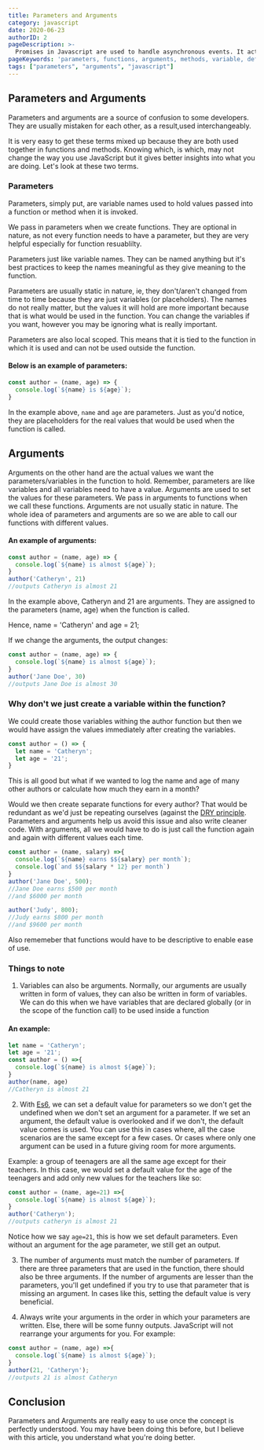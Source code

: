 ```yaml
---
title: Parameters and Arguments
category: javascript
date: 2020-06-23
authorID: 2
pageDescription: >-
  Promises in Javascript are used to handle asynchronous events. It acts as a figure used to represent the value of something in calculation for a result that is initially unknown.
pageKeywords: 'parameters, functions, arguments, methods, variable, default parameters, es6, variable assignment'
tags: ["parameters", "arguments", "javascript"] 
---
```


## Parameters and Arguments
Parameters and arguments are a source of confusion to some developers. They are usually mistaken for each other, as a result,used interchangeably.

It is very easy to get these terms mixed up because they are both used together in functions and methods. Knowing which, is which, may not change the way you use JavaScript but it gives better insights into what you are doing. Let's look at these two terms.

### Parameters

Parameters, simply put, are variable names used to hold values passed into a function or method when it is invoked.

We pass in parameters when we create functions. They are optional in nature, as not every function needs to have a parameter, but they are very helpful especially for function resuablilty.

Parameters just like variable names. They can be named anything but it's best practices to keep the names meaningful as they give meaning to the function. 

Parameters are usually static in nature, ie, they don't/aren't changed from time to time because they are just variables (or placeholders). The names do not really matter, but the values it will hold are more important because that is what would be used in the function. You can change the variables if you want, however you may be ignoring what is really important.

Parameters are also local scoped. This means that it is tied to the function in which it is used and can not be used outside the function.

#### Below is an example of parameters:

```javascript
const author = (name, age) => {
  console.log(`${name} is ${age}`);
}
```

In the example above, `name` and `age` are parameters. Just as you'd notice, they are placeholders for the real values that would be used when the function is called.

## Arguments

Arguments on the other hand are the actual values we want the parameters/variables in the function to hold. Remember, parameters are like variables and all variables need to have a value. Arguments are used to set the values for these parameters. We pass in arguments to functions when we call these functions. Arguments are not usually static in nature. The whole idea of parameters and arguments are so we are able to call our functions with different values.

#### An example of arguments:

```javascript
const author = (name, age) => {
  console.log(`${name} is almost ${age}`);
}
author('Catheryn', 21)
//outputs Catheryn is almost 21
```

In the example above, Catheryn and 21 are arguments. They are assigned to the parameters (name, age) when the function is called.

Hence, name = 'Catheryn' and age = 21;

If we change the arguments, the output changes:

```javascript
const author = (name, age) => {
  console.log(`${name} is almost ${age}`);
}
author('Jane Doe', 30)
//outputs Jane Doe is almost 30
```

### Why don't we just create a variable within the function?

We could create those variables withing the author function but then we would have assign the values immediately after creating the variables.

```javascript
const author = () => {
  let name = 'Catheryn';
  let age = '21';
}
```

This is all good but what if we wanted to log the name and age of many other authors or calculate how much they earn in a month?

Would we then create separate functions for every author? That would be redundant as we'd just be repeating ourselves (against the [DRY principle](https://en.wikipedia.org/wiki/Don%27t_repeat_yourself). Parameters and arguments help us avoid this issue and also write cleaner code. With arguments, all we would have to do is just call the function again and again with different values each time.

```javascript
const author = (name, salary) =>{
  console.log(`${name} earns $${salary} per month`);
  console.log(`and $${salary * 12} per month`)
}
author('Jane Doe', 500);
//Jane Doe earns $500 per month
//and $6000 per month

author('Judy', 800);
//Judy earns $800 per month
//and $9600 per month
```

Also rememeber that functions would have to be descriptive to enable ease of use.

### Things to note

1. Variables can also be arguments. Normally, our arguments are usually written in form of values, they can also be written in form of variables. We can do this when we have variables that are declared globally (or in the scope of the function call) to be used inside a function

#### An example:

```javascript
let name = 'Catheryn';
let age = '21';
const author = () =>{
  console.log(`${name} is almost ${age}`);
}
author(name, age)
//Catheryn is almost 21
```

2. With [Es6](http://es6-features.org/), we can set a default value for parameters so we don't get the undefined when we don't set an argument for a parameter.
If we set an argument, the default value is overlooked and if we don't, the default value comes is used. You can use this in cases where, all the case scenarios are the same except for a few cases. Or cases where only one argument can be used in a future giving room for more arguments.

Example: a group of teenagers are all the same age except for their teachers. In this case, we would set a default value for the age of the teenagers and add only new values for the teachers like so:

```javascript
const author = (name, age=21) =>{
  console.log(`${name} is almost ${age}`);
}
author('Catheryn');
//outputs catheryn is almost 21
```

Notice how we say `age=21`, this is how we set default parameters. Even without an argument for the age parameter, we still get an output.

3. The number of arguments must match the number of parameters. If there are three parameters that are used in the function, there should also be three arguments. If the number of arguments are lesser than the parameters, you'll get undefined if you try to use that parameter that is missing an argument. In cases like this,
setting the default value is very beneficial.

4. Always write your arguments in the order in which your parameters are written. Else, there will be some funny outputs. JavaScript will not rearrange your arguments for you. For example:

```javascript
const author = (name, age) =>{
  console.log(`${name} is almost ${age}`);
}
author(21, 'Catheryn');
//outputs 21 is almost Catheryn
```

## Conclusion

Parameters and Arguments are really easy to use once the concept is perfectly understood. You may have been doing this before, but I believe with this article, you understand what you're doing better.
